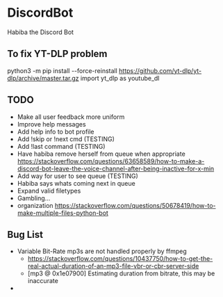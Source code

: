 # DiscordBot
Habiba the Discord Bot

## To fix YT-DLP problem
python3 -m pip install --force-reinstall https://github.com/yt-dlp/yt-dlp/archive/master.tar.gz
import yt_dlp as youtube_dl

## TODO
- Make all user feedback more uniform
- Improve help messages
- Add help info to bot profile
- Add !skip or !next cmd (TESTING)
- Add !last command (TESTING)
- Have habiba remove herself from queue when appropriate https://stackoverflow.com/questions/63658589/how-to-make-a-discord-bot-leave-the-voice-channel-after-being-inactive-for-x-min
- Add way for user to see queue (TESTING)
- Habiba says whats coming next in queue
- Expand valid filetypes
- Gambling...
- organization https://stackoverflow.com/questions/50678419/how-to-make-multiple-files-python-bot

## Bug List
- Variable Bit-Rate mp3s are not handled properly by ffmpeg
    - https://stackoverflow.com/questions/10437750/how-to-get-the-real-actual-duration-of-an-mp3-file-vbr-or-cbr-server-side
    - [mp3 @ 0x1e07900] Estimating duration from bitrate, this may be inaccurate
- 